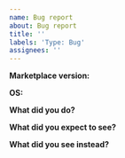 ```yaml
---
name: Bug report
about: Bug report
title: ''
labels: 'Type: Bug'
assignees: ''
---
```


**Marketplace version:**

**OS:**

**What did you do?**

**What did you expect to see?**

**What did you see instead?**
